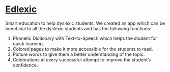# [Edlexic](https://devpost.com/software/edlexic)
Smart education to help dyslexic students.
We created an app which can be beneficial to all the dyslexic students and has the following functions:
1. Phonetic Dictionary with Text-to-Speech which helps the student for quick learning.
2. Colored pages to make it more accessible for the students to read.
3. Picture words to give them a better understanding of the topic.
4. Celebrations at every successful attempt to improve the student’s confidence.
